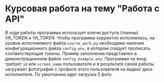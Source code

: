 # Курсовая работа на тему "Работа с API"

В ходе работы программа использует ключи доступа (токены) _VK_TOKEN_ и _YA_TOKEN_. Чтобы программа корректно исполнялась, на уровне исполняемого файла `course_work.py` необходимо наличие конфигурационного файла `config.env`, в котором следует прописать соответствующие токены. Пример заполнения представлен в демонстрационном файле `config_example.env`. Программа на вход требует `id` или `screen_name` пользователя и в результате своей работы загружает фотографии с профиля этого пользователя на яндекс диск исполнителя. По умолчанию идет загрузка 5 фото
